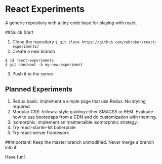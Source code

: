 # React Experiments
A generic repository with a tiny code base for playing with react.

##Quick Start
1. Clone the repository
`$ git clone https://github.com/cebroker/react-experiments/`
2. Create a new branch
```
$ cd react-experiments
$ git checkout -b my-new-experiment
```
3. Push it to the server

## Planned Experiments
1. Redux basic: implement a simple page that use Redux. No styling required.
2. Modular CSS: follow a style guiding either SMACSS or BEM. Evaluate how to use bootstraps from a CDN and do customization with theming.
3. Isomorphic: implement an maintenaible isomorphinc strategy.
4. Try react-starter-kit boilerplate
5. Try react-server framework


##Important!
Keep the master branch unmodified. Never merge a branch into it.




Have fun!
